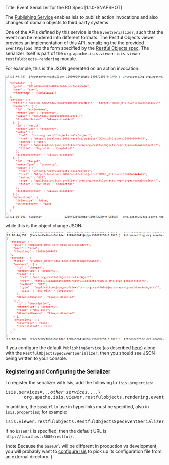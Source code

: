 Title: Event Serializer for the RO Spec [1.1.0-SNAPSHOT]

The [Publishing Service](../../../core/services/publishing-service.html) enables Isis to publish action invocations and also changes of domain objects to third party systems.

One of the APIs defined by this service is the `EventSerializer`, such that the event can be rendered into different formats.  The Restful Objects viewer provides an implementation of this API, serializing the the provided `EventPayload` into the form specified by the [Restful Objects spec](http://restfulobjects.org).  The serializer itself is part of the `org.apache.isis.viewer:isis-viewer-restfulobjects-rendering` module.  

For example, this is the JSON generated on an action invocation:

 ![](images/action-invocation-published-to-stderr.png)

while this is the object change JSON:

 ![](images/changed-object-published-to-stderr.png)


If you configure the default `PublishingService` (as described [here](../../../core/services/publishing-service.html)) along with the `RestfulObjectsSpecEventSerializer`, then you should see JSON being written to your console.


### Registering and Configuring the Serializer

To register the serializer with Isis, add the following to `isis.properties`:

<pre>
isis.services=<i>...other services...</i>,\
       org.apache.isis.viewer.restfulobjects.rendering.eventserializer.RestfulObjectsSpecEventSerializer
</pre>

In addition, the `baseUrl` to use in hyperlinks must be specified, also in `isis.properties`; for example:

<pre>
isis.viewer.restfulobjects.RestfulObjectsSpecEventSerializer.baseUrl=https://myapp.mycompany.com:8080/restful/.
</pre>

If no `baseUrl` is specified, then the default URL is `http://localhost:8080/restful/`.

{note
Because the `baseUrl` will be different in production vs development, you will probably want to [configure Isis](configuration-files.html) to pick up its configuration file
from an external directory.
}

